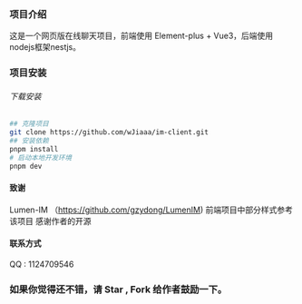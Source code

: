 ### 项目介绍

这是一个网页版在线聊天项目，前端使用 Element-plus + Vue3，后端使用nodejs框架nestjs。

### 项目安装

###### 下载安装

```bash
## 克隆项目
git clone https://github.com/wJiaaa/im-client.git
## 安装依赖
pnpm install
# 启动本地开发环境
pnpm dev
```
#### 致谢
Lumen-IM （https://github.com/gzydong/LumenIM) 前端项目中部分样式参考该项目 感谢作者的开源

#### 联系方式

QQ : 1124709546

### 如果你觉得还不错，请 Star , Fork 给作者鼓励一下。